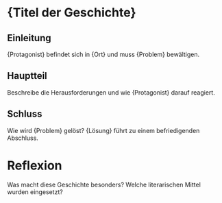 <!-- TEMPLATE_META
title: Kreatives Schreiben
system_prompt: |
  Analysiere die Eingabe auf kreative Sprachmittel und strukturiere sie in eine ansprechende Geschichte mit klarem Anfang, Mittelteil und Ende.
user_prompt: |
  Verfasse eine Kurzgeschichte mit folgenden Elementen:
  - Hauptfigur: {Protagonist}
  - Setting: {Ort}
  - Konflikt: {Problem}
  - Lösung: {Lösung}
-->

# {Titel der Geschichte}

## Einleitung
{Protagonist} befindet sich in {Ort} und muss {Problem} bewältigen.

## Hauptteil
Beschreibe die Herausforderungen und wie {Protagonist} darauf reagiert.

## Schluss
Wie wird {Problem} gelöst? {Lösung} führt zu einem befriedigenden Abschluss.

# Reflexion
Was macht diese Geschichte besonders? Welche literarischen Mittel wurden eingesetzt?